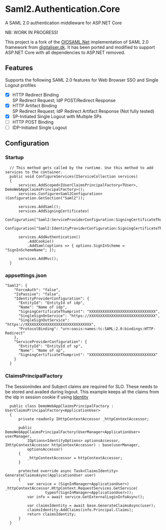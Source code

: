 # Saml2.Authentication.Core
A SAML 2.0 authentication middleware for ASP.NET Core

NB: WORK IN PROGRESS!

This project is a fork of the [OIOSAML.Net](https://www.digitaliser.dk/resource/3849744) implementation of SAML 2.0 framework from [digitaliser.dk](https://www.digitaliser.dk/). It has been ported and modified to support ASP.NET Core with all dependencies to ASP.NET removed.

## Features
Supports the following SAML 2.0 features for Web Browser SSO and Single Logout profiles
  - [x]  HTTP Redirect Binding <br/>
         SP Redirect Request; IdP POST/Redirect Response
  - [x]  HTTP Artifact Binding <br/>
         SP Redirect Request; IdP Redirect Artifact Response (Not fully tested)
  - [x] SP-Initiated Single Logout with Multiple SPs
  - [ ] HTTP POST Binding <br/>
  - [ ] IDP-Initiated Single Logout
  
## Configuration
### Startup
```
  // This method gets called by the runtime. Use this method to add services to the container.
  public void ConfigureServices(IServiceCollection services)
  {
      services.AddScoped<IUserClaimsPrincipalFactory<TUser>, DemoWebAppClaimsPrincipalFactory>();		
      services.Configure<Saml2Configuration>(Configuration.GetSection("Saml2"));

      services.AddSaml();
      services.AddSigningCertificates(
          Configuration["Saml2:ServiceProviderConfiguration:SigningCertificateThumprint"],
          Configuration["Saml2:IdentityProviderConfiguration:SigningCertificateThumprint"]);

      services.AddAuthentication()
          .AddCookie()
          .AddSaml(options => { options.SignInScheme = "SignInSchemeName"; });

      services.AddMvc();
  }
```
### appsettings.json
```
"Saml2": {
    "ForceAuth": "false",
    "IsPassive": "false",
    "IdentityProviderConfiguration": {
      "EntityId": "EntityId of idp",
      "Name": "Name of idp",
      "SigningCertificateThumprint": "XXXXXXXXXXXXXXXXXXXXXXXXXXXXXX",
      "SingleSignOnService": "https://XXXXXXXXXXXXXXXXXXXXXXXXXXXXXX",
      "SingleSignOutService": "https://XXXXXXXXXXXXXXXXXXXXXXXXXXXXXX",
      "ProtocolBinding": "urn:oasis:names:tc:SAML:2.0:bindings:HTTP-Redirect"
    },
    "ServiceProviderConfiguration": {
      "EntityId": "EntityId of sp",
      "Name": "Name of sp",
      "SigningCertificateThumprint": "XXXXXXXXXXXXXXXXXXXXXXXXXXXXXX"
    }
  }
```
### ClaimsPrincipalFactory
The SessionIndex and Subject claims are required for SLO. These needs to be stored and availed during logout.
This example keeps all the claims from the idp in session cookie if using [Identity](https://docs.microsoft.com/en-us/aspnet/core/security/authentication/identity?tabs=visual-studio%2Caspnetcore2x)

```
  public class DemoWebAppClaimsPrincipalFactory : UserClaimsPrincipalFactory<ApplicationUser>
  {
      private readonly IHttpContextAccessor _httpContextAccessor;

      public DemoWebAppClaimsPrincipalFactory(UserManager<ApplicationUser> userManager,
          IOptions<IdentityOptions> optionsAccessor, IHttpContextAccessor httpContextAccessor) : base(userManager,
          optionsAccessor)
      {
          _httpContextAccessor = httpContextAccessor;
      }

      protected override async Task<ClaimsIdentity> GenerateClaimsAsync(ApplicationUser user)
      {
          var service = (SignInManager<ApplicationUser>) _httpContextAccessor.HttpContext.RequestServices.GetService(
                  typeof(SignInManager<ApplicationUser>));
          var info = await service.GetExternalLoginInfoAsync();

          var claimsIdentity = await base.GenerateClaimsAsync(user);
          claimsIdentity.AddClaims(info.Principal.Claims); 
          return claimsIdentity;
      }
  }
```
